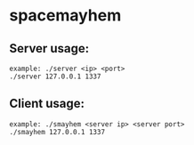 # spacemayhem

## Server usage:

    example: ./server <ip> <port>
    ./server 127.0.0.1 1337
    
## Client usage:
    example: ./smayhem <server ip> <server port>
    ./smayhem 127.0.0.1 1337
